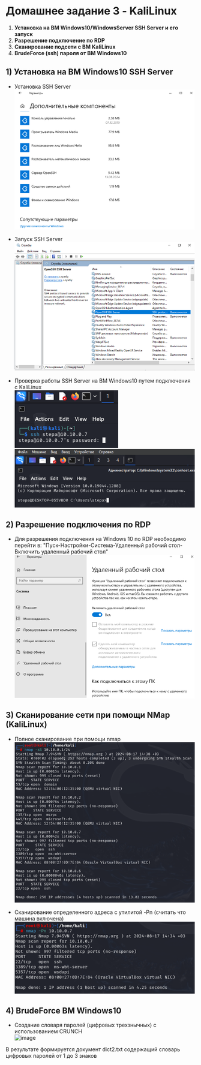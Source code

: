 # Домашнее задание 3 - KaliLinux
 1) **Установка на ВМ Windows10/WindowsServer SSH Server и его запуск**
 2) **Разрешение подключение по RDP**
 3) **Сканирование подсети с ВМ KaliLinux**
 4) **BrudeForce (ssh) пароля от ВМ Windows10**

 ## 1) Установка на ВМ Windows10 SSH Server
 - Установка SSH Server  
 ![image](https://github.com/StsiapanSikorsky/Cybersecurity_TMScourse/blob/main/Task3/img/installSSHserv_Win10.png)

 - Запуск SSH Server  
![image](https://github.com/StsiapanSikorsky/Cybersecurity_TMScourse/blob/main/Task3/img/StartSSHserver_Win10.png)

- Проверка работы SSH Server на ВМ Windows10 путем подключения с KaliLinux  
![image](https://github.com/StsiapanSikorsky/Cybersecurity_TMScourse/blob/main/Task3/img/Connect_SSH_Win10.png)  
![image](https://github.com/StsiapanSikorsky/Cybersecurity_TMScourse/blob/main/Task3/img/SSH_Win10.png)

## 2) Разрешение подключения по RDP
- Для разрешения подключения на Windows 10 по RDP необходимо перейти в: "Пуск-Настройки-Система-Удаленный рабочий стол-Включить удаленный рабочий стол"  
![image](https://github.com/StsiapanSikorsky/Cybersecurity_TMScourse/blob/main/Task3/img/RDP.png)

## 3) Сканирование сети при помощи NMap (KaliLinux)
- Полное сканирование при помощи nmap  
![image](https://github.com/StsiapanSikorsky/Cybersecurity_TMScourse/blob/main/Task3/img/NMap_resultScan.png)  

- Сканирование определенного адреса с утилитой -Pn (считать что машина включена)  
![image](https://github.com/StsiapanSikorsky/Cybersecurity_TMScourse/blob/main/Task3/img/NMap_scanning.png)

## 4) BrudeForce ВМ Windows10
- Создание словаря паролей (цифровых трехзнычных) с использованием CRUNCH  
![image]()

В результате формируется документ dict2.txt содержащий словарь цифровых паролей от 1 до 3 знаков
